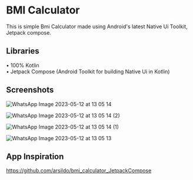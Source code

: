 # BMI Calculator

This is simple Bmi Calculator made using Android's latest Native Ui Toolkit, Jetpack compose.

## Libraries

• 100% Kotlin  
• Jetpack Compose (Android Toolkit for building Native Ui in Kotlin)

## Screenshots

![WhatsApp Image 2023-05-12 at 13 05 14](https://github.com/AndroidJunior9/BMICalculator/assets/111723283/93036494-5a39-4c3c-b403-7d6d3c8cd70a)

![WhatsApp Image 2023-05-12 at 13 05 14 (2)](https://github.com/AndroidJunior9/BMICalculator/assets/111723283/41467629-0577-43ac-b806-a927ab8d4a97)

![WhatsApp Image 2023-05-12 at 13 05 14 (1)](https://github.com/AndroidJunior9/BMICalculator/assets/111723283/2cd62f2a-21cf-48b1-b147-427faa853582)

![WhatsApp Image 2023-05-12 at 13 05 13](https://github.com/AndroidJunior9/BMICalculator/assets/111723283/197761af-15cf-47b0-b632-3e3aa152fca3)

## App Inspiration
https://github.com/arsildo/bmi_calculator_JetpackCompose
